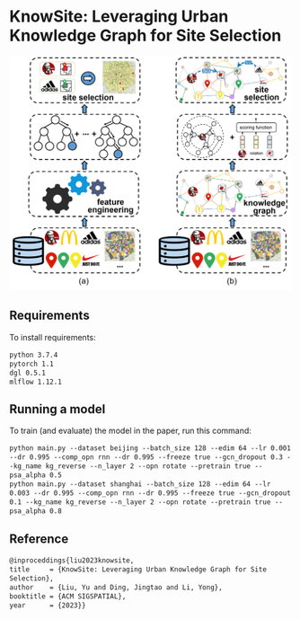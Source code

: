 # KnowSite: Leveraging Urban Knowledge Graph for Site Selection

 !["The Comparison of Data-driven Paradigm and Knowledge-driven Paradigm for Site Selection"](./fig_comparsion.png)

## Requirements

To install requirements:

```setup
python 3.7.4
pytorch 1.1
dgl 0.5.1
mlflow 1.12.1
```

## Running a model

To train (and evaluate) the model in the paper, run this command:

```
python main.py --dataset beijing --batch_size 128 --edim 64 --lr 0.001 --dr 0.995 --comp_opn rnn --dr 0.995 --freeze true --gcn_dropout 0.3 --kg_name kg_reverse --n_layer 2 --opn rotate --pretrain true --psa_alpha 0.5
python main.py --dataset shanghai --batch_size 128 --edim 64 --lr 0.003 --dr 0.995 --comp_opn rnn --dr 0.995 --freeze true --gcn_dropout 0.1 --kg_name kg_reverse --n_layer 2 --opn rotate --pretrain true --psa_alpha 0.8
```


## Reference

    @inproceddings{liu2023knowsite,
	title 	  = {KnowSite: Leveraging Urban Knowledge Graph for Site Selection},
	author	  = {Liu, Yu and Ding, Jingtao and Li, Yong},
	booktitle = {ACM SIGSPATIAL},
	year      = {2023}}
